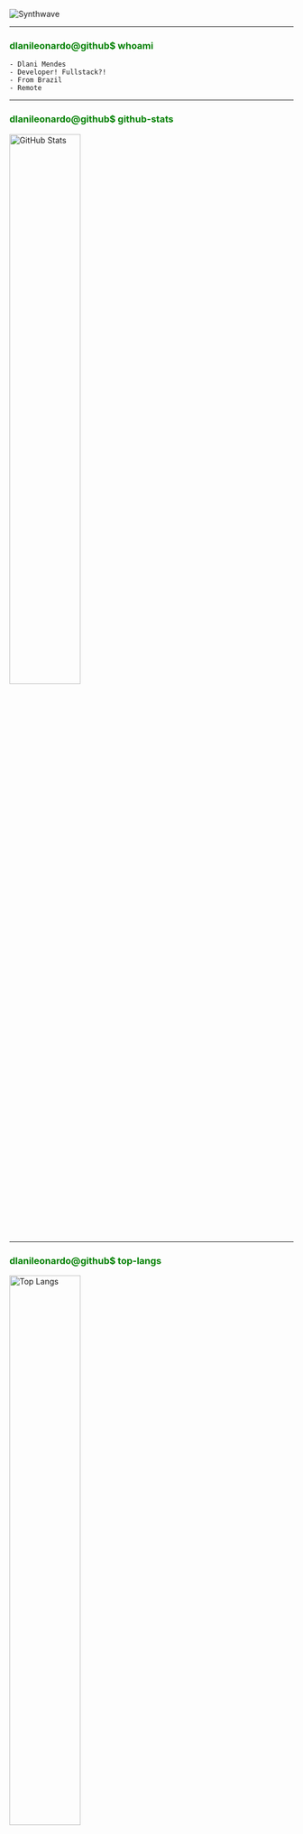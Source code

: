 ![Synthwave](./img/126456.png)

<style>
  body {
    bacground-color: black;
  }

  h1, h2, h3 {
    color: green;
  }

  h4 {
    color: orange;
  }

  span {
    color: purple;
  }
</style>

---

### dlanileonardo@github$ whoami
```
- Dlani Mendes
- Developer! Fullstack?!
- From Brazil
- Remote
```
---

### dlanileonardo@github$ github-stats
<img width="50%" alt="GitHub Stats" src="https://github-readme-stats.vercel.app/api?username=dlanileonardo&theme=synthwave&count_private=true" />

---

### dlanileonardo@github$ top-langs
<img width="50%" alt="Top Langs" src="https://github-readme-stats.vercel.app/api/top-langs/?username=dlanileonardo&layout=compact&count_private=true&theme=synthwave" />

---

### dlanileonardo@github$ spotify stats
[![spotify-github-profile](https://spotify-github-profile.vercel.app/api/view?uid=mrdlani&cover_image=true)](https://github.com/kittinan/spotify-github-profile)

<!-- --- -->

<!-- <marquee>
  <h4>Synthwave is Awesome!</h4>
</marquee> -->
